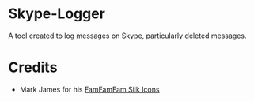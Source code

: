 # Skype-Logger
A tool created to log messages on Skype, particularly deleted messages.

# Credits
- Mark James for his [FamFamFam Silk Icons](http://www.famfamfam.com/lab/icons/silk/)
